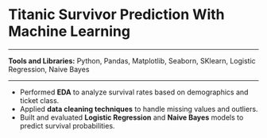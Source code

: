 # Titanic Survivor Prediction With Machine Learning

---

**Tools and Libraries:** Python, Pandas, Matplotlib, Seaborn, SKlearn, Logistic Regression, Naive Bayes 

--- 

- Performed **EDA** to analyze survival rates based on demographics and ticket class.
- Applied **data cleaning techniques** to handle missing values and outliers.
- Built and evaluated **Logistic Regression** and **Naive Bayes** models to predict survival probabilities.
